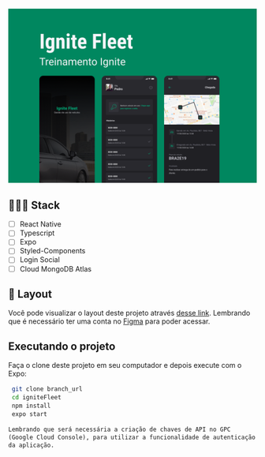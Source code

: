 ![App Screenshot](.github/Capa.png)

## 👨🏽‍💻 Stack
-  [ ] React Native
-  [ ] Typescript
-  [ ] Expo
-  [ ] Styled-Components
-  [ ] Login Social
-  [ ] Cloud MongoDB Atlas

## 🔖 Layout

Você pode visualizar o layout deste projeto através [desse link](https://www.figma.com/community/file/1233747170984378974/Ignite-Fleet).
Lembrando que é necessário ter uma conta no [Figma](http://figma.com/) para poder acessar.

## Executando o projeto
 Faça o clone deste projeto em seu computador e depois execute com o Expo: 
 
 ```bash
  git clone branch_url
  cd igniteFleet
  npm install
  expo start
```
```
Lembrando que será necessária a criação de chaves de API no GPC (Google Cloud Console), para utilizar a funcionalidade de autenticação da aplicação.

```